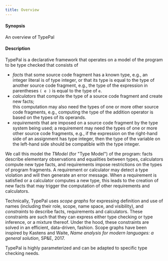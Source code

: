 ```yaml
---
title: Overview
---
```


#### Synopsis

An overview of TypePal

#### Description

TypePal is a declarative framework that operates on a model of the program to be type checked that consists of 

* _facts_ that some source code fragment has a known type, e.g., an integer literal is of type integer,
  or that its type is equal to the type of another source code fragment, e.g., the type of the expression in parentheses `( e )` is equal to the type of `e`.
* _calculators_ that compute the type of a source code fragment and create new facts;  
  this computation may also need the types of one or more other source code fragments,
  e.g., computing the type of the addition operator is based on the types of its operands.
* _requirements_ that are imposed on a source code fragment by the type system being used; 
  a requirement may need the types of one or more other source code fragments, 
  e.g., if the expression on the right-hand side of an assignment has type integer,
  then the type of the variable on the left-hand side should be compatible with the type integer.

  
We call this model the _TModel_ (for "Type Model") of the program: facts describe elementary observations and equalities between types,
calculators compute new type facts, and requirements impose restrictions on the types of program fragments. 
A requirement or calculator may detect a type violation and will then generate an error message. 
When a requirement is satisfied or a calculator computes a new type, 
this leads to the creation of new facts that may trigger the computation of other requirements and calculators.

Technically, TypePal uses _scope graphs_ for expressing definition and use of names (including their role, scope, name space, and visibility),
and _constraints_ to describe facts, requirements and calculators. These constraints are such that they can express either type checking or type inference, or a mixture thereof.
Under the hood, these constraints are solved in an efficient, data-driven, fashion.
Scope graphs have been inspired by Kastens and Waite, _Name analysis for modern languages: a general solution_, SP&E, 2017.

TypePal is highly parameterized and can be adapted to specific type checking needs.
